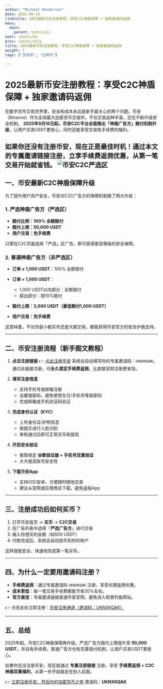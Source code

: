 ```yaml
---
author: "Michael Henderson"
date: 2025-09-14
linktitle: 2025最新币安注册教程：享受C2C神盾保障 + 独家邀请码返佣
menu:
  main:
    parent: tutorials
next: /posts/ba
prev: /posts/okjy
title: 2025最新币安注册教程：享受C2C神盾保障 + 独家邀请码返佣
weight: 1
tags: ["交易所", "比特币"]

---
```

# 2025最新币安注册教程：享受C2C神盾保障 + 独家邀请码返佣

在数字货币交易世界里，安全和成本永远是新手最关心的两个问题。币安（Binance）作为全球最大加密货币交易所，不仅交易品种丰富，还在不断升级安全机制。
**2025年9月16日起，币安C2C平台全面推出「神盾广告方」赔付机制升级**，让用户买卖USDT更安心，同时还能享受交易免手续费的福利。

如果你还没有注册币安，现在正是最佳时机！通过本文的专属邀请链接注册，立享手续费返佣优惠，从第一笔交易开始就省钱。
![币安C2C严选区](https://i.mji.rip/2025/09/15/c0657e10211ec81af46e0235f307fdbe.png "币安C2C严选区")
---

## 一、币安最新C2C神盾保障升级

为了提升用户资产安全，币安对C2C广告方的保障机制做了两大升级：

### 1. 严选神盾广告方（严选区）

* **赔付比例：100% 全额赔付**
* **赔付上限：50,000 USDT**
* **用户交易：免手续费**

只需在C2C页面选择「严选」区广告，即可获得更高等级的安全保障。

### 2. 普通神盾广告方（非严选区）

* **订单 ≤ 1,000 USDT**：100% 全额赔付
* **订单 > 1,000 USDT**：

  * 1,000 USDT以内部分：全额赔付
  * 超出部分：按10%赔付
* **赔付上限：3,000 USDT（最低赔付1,000 USDT）**
* **用户交易：免手续费**

这意味着，不论你是小额买币还是大额交易，都能获得币安官方的安全护盾支持。

---

## 二、币安注册流程（新手图文教程）

1. **点击注册链接**
   👉 [点此注册币安](https://www.binance.com/zh-CN/join?ref=UKNXKQAK)
   系统会自动填写你的专属邀请码：`UKNXKQAK`。
   通过此链接注册，可**永久锁定手续费返佣**，比直接官网注册更省钱。

2. **填写注册信息**

   * 支持手机号或邮箱注册
   * 设置强密码，避免使用生日/手机号等弱密码
   * 完成邮箱或手机验证码验证

3. **完成身份认证（KYC）**

   * 上传身份证/护照信息
   * 按提示进行人脸识别
   * 审核通过后即可正常买币和提现

4. **开启安全验证**

   * 推荐绑定 **谷歌验证器 + 手机号双重验证**
   * 大大提高账号安全性

5. **下载币安App**

   * 支持iOS/安卓，方便随时随地交易
   * 建议从官网或应用商店下载，避免盗版App

---

## 三、注册成功后如何买币？

1. 打开币安首页 → **买币** → **C2C交易**
2. 在广告列表中选择「**严选广告方**」进行交易
3. 输入你想买的金额（如500 USDT）
4. 付款完成后，系统会自动放币到你的账户

这样就能安全、快速地完成第一笔买币。

---

## 四、为什么一定要用邀请码注册？

* **手续费返佣**：通过专属邀请码 `UKNXKQAK` 注册，享受长期返佣优惠。
* **成本更低**：每一笔交易手续费都能节省20%左右。
* **官方直连**：专属邀请链接直通币安官网，避免进入假冒钓鱼网站。

👉 点击此处立即注册：[币安注册通道（邀请码：UKNXKQAK）](https://www.binance.com/zh-CN/join?ref=UKNXKQAK)

---

## 五、总结

2025年起，币安C2C神盾保障再升级，严选广告方赔付上限提升至 **50,000 USDT**，并且免手续费。普通广告方也有完善赔付机制，让用户买卖USDT更放心。

如果你还没注册币安，现在就通过 **专属注册链接** 注册，享受 **手续费返佣 + C2C神盾双重福利**，从第一步开始就走在别人前面。

👉 [立即注册币安，开启你的加密货币之旅](https://www.binance.com/zh-CN/join?ref=UKNXKQAK)
邀请码：**UKNXKQAK**